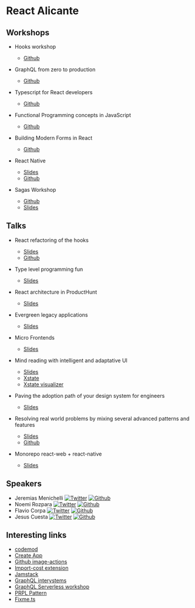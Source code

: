 # React Alicante

## Workshops

- Hooks workshop
  - [Github](https://github.com/Lemoncode/react-alicante-hooks-workshop)

- GraphQL from zero to production
  - [Github](https://github.com/glennreyes/react-graphql-workshop)

- Typescript for React developers
  - [Github](https://github.com/ForbesLindesay/typescript-for-react-developers)

- Functional Programming concepts in JavaScript
  - [Github](https://github.com/kutyel/fpjs-workshop)

- Building Modern Forms in React
  - [Github](https://github.com/erikras/alicante2019)

- React Native
  - [Slides](https://speakerdeck.com/victoriaq/react-native-workshop)
  - [Github](https://github.com/Limenius/workshop-react-native)

- Sagas Workshop
  - [Github](https://github.com/Limenius/workshop-sagas)
  - [Slides](http://workshop-sagas.limenius.com:7080/)

## Talks

- React refactoring of the hooks
  - [Slides](https://noti.st/cedmax/Ghgrfx/react-refactoring-off-the-hook-s)
  - [Github](https://github.com/cedmax/colours)

- Type level programming fun
  - [Slides](https://slides.com/mattiamanzati/typelevel-programming-fun)

- React architecture in ProductHunt
  - [Slides](https://speakerdeck.com/rstankov/react-architecture-in-product-hunt-8c56efb1-aeef-43b3-8cda-62ae02461143)

- Evergreen legacy applications
  - [Slides](https://speakerdeck.com/hswolff/evergreen-legacy-applications)

- Micro Frontends
  - [Slides](https://www.slideshare.net/mobile/shemMag/micro-frontends-you-keep-using-that-word-i-dont-think-it-means-what-you-think-it-means-150142393)

- Mind reading with intelligent and adaptative UI
  - [Slides](
https://slides.com/davidkhourshid/mind-reading-alicante#/)
  - [Xstate](https://github.com/davidkpiano/xstate)
  - [Xstate visualizer](https://xstate.js.org/viz/)

- Paving the adoption path of your design system for engineers
  - [Slides](https://slides.com/jeremenichelli/adoption-path-design-systems#/)

- Resolving real world problems by mixing several advanced patterns and features
  - [Slides](http://slides.com/mariodev/react-advanced-patterns-components)
  - [Github](https://github.com/Belco90/react-advanced-patterns-components)

- Monorepo react-web + react-native
  - [Slides](https://www.slideshare.net/mobile/2j2e/monorepo-react-react-native-react-alicante)

## Speakers

- Jeremias Menichelli [![Twitter](http://i.imgur.com/wWzX9uB.png "Twitter")](https://twitter.com/jeremenichelli) [![Github](http://i.imgur.com/9I6NRUm.png "Github")](https://github.com/jeremenichelli)
- Noemi Rozpara [![Twitter](http://i.imgur.com/wWzX9uB.png "Twitter")](https://twitter.com/noemi_rozpara) [![Github](http://i.imgur.com/9I6NRUm.png "Github")](https://github.com/NoemiRozpara)
- Flavio Corpa [![Twitter](http://i.imgur.com/wWzX9uB.png "Twitter")](https://twitter.com/FlavioCorpa) [![Github](http://i.imgur.com/9I6NRUm.png "Github")](https://github.com/kutyel)
- Jesus Cuesta [![Twitter](http://i.imgur.com/wWzX9uB.png "Twitter")](https://twitter.com/dejesuscuesta) [![Github](http://i.imgur.com/9I6NRUm.png "Github")](https://github.com/jesuscuesta)


## Interesting links

- [codemod](https://github.com/facebook/codemod/blob/master/README.md)
- [Create App](https://createapp.dev/)
- [Github image-actions](https://github.com/marketplace/actions/image-actions)
- [Import-cost extension](https://github.com/wix/import-cost)
- [Jamstack](https://jamstack.wtf/)
- [GraphQL interystems](https://community.intersystems.com/post/how-i-implemented-graphql-intersystems-platforms)
- [GraphQL Serverless workshop](https://deployteststatic.z22.web.core.windows.net/)
- [PRPL Pattern](https://developers.google.com/web/fundamentals/performance/prpl-pattern)
- [Fixme.ts](https://www.npmjs.com/package/fixme.ts)

